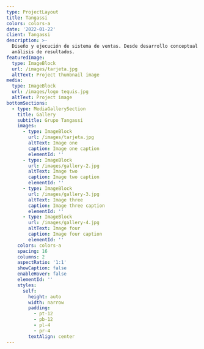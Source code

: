 ```yaml
---
type: ProjectLayout
title: Tangassi
colors: colors-a
date: '2022-01-22'
client: Tangassi
description: >-
  Diseño y ejecución de sistema de ventas. Desde desarrollo conceptual hasta
  análisis de resultados.
featuredImage:
  type: ImageBlock
  url: /images/tarjeta.jpg
  altText: Project thumbnail image
media:
  type: ImageBlock
  url: /images/logo tequis.jpg
  altText: Project image
bottomSections:
  - type: MediaGallerySection
    title: Gallery
    subtitle: Grupo Tangassi
    images:
      - type: ImageBlock
        url: /images/tarjeta.jpg
        altText: Image one
        caption: Image one caption
        elementId: ''
      - type: ImageBlock
        url: /images/gallery-2.jpg
        altText: Image two
        caption: Image two caption
        elementId: ''
      - type: ImageBlock
        url: /images/gallery-3.jpg
        altText: Image three
        caption: Image three caption
        elementId: ''
      - type: ImageBlock
        url: /images/gallery-4.jpg
        altText: Image four
        caption: Image four caption
        elementId: ''
    colors: colors-a
    spacing: 16
    columns: 2
    aspectRatio: '1:1'
    showCaption: false
    enableHover: false
    elementId: ''
    styles:
      self:
        height: auto
        width: narrow
        padding:
          - pt-12
          - pb-12
          - pl-4
          - pr-4
        textAlign: center
---
```

